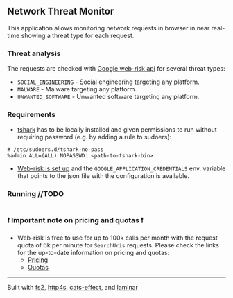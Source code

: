 ## Network Threat Monitor

This application allows monitoring network requests in browser in near real-time
showing a threat type for each request.

### Threat analysis

The requests are checked with [Google web-risk api](https://cloud.google.com/web-risk) for several threat types:

* `SOCIAL_ENGINEERING` - Social engineering targeting any platform.
* `MALWARE` - Malware targeting any platform.
* `UNWANTED_SOFTWARE` - Unwanted software targeting any platform.

### Requirements

* [tshark](https://tshark.dev/) has to be locally installed and given permissions to run without requiring password (e.g. by adding a rule to sudoers): 
```
# /etc/sudoers.d/tshark-no-pass
%admin ALL=(ALL) NOPASSWD: <path-to-tshark-bin>
```
* [Web-risk is set up](https://cloud.google.com/web-risk/docs/detect-malicious-urls) and the `GOOGLE_APPLICATION_CREDENTIALS` env. variable that points to the json file with the configuration is available. 

### Running //TODO
```

```

### :exclamation: Important note on pricing and quotas :exclamation:

 * Web-risk is free to use for up to 100k calls per month with the request quota of 6k per minute for `SearchUris` requests.
 Please check the links for the up-to-date information on pricing and quotas:
	- [Pricing](https://cloud.google.com/web-risk/pricing/) 
	- [Quotas](https://cloud.google.com/web-risk/quotas)

---
Built with [fs2](https://fs2.io/), [http4s](https://http4s.org/), [cats-effect](https://typelevel.org/cats-effect/), and
[laminar](https://laminar.dev/)
